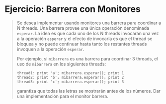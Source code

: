 # Ejercicio: Barrera con Monitores

> Se desea implementar usando monitores una barrera para coordinar a N threads. Una barrera provee una única operación denominada `esperar`. La idea es que cada uno de los N threads invocarán una vez a la operación `esperar` y el efecto de invocarla es que el thread se bloquea y no puede continuar hasta tanto los restantes threads invoquen a la operación `esperar`.
>
> Por ejemplo, si `mibarrera` es una barrera para coordinar 3 threads, el uso de `mibarrera` en los siguientes threads:
> ```
> thread1: print 'a'; mibarrera.esperar(); print 1
> thread2: print 'b'; mibarrera.esperar(); print 2
> thread3: print 'c'; mibarrera.esperar(); print 3
> ```
> garantiza que todas las letras se mostrarán antes de los números. Dar una implementación para el monitor barrera.